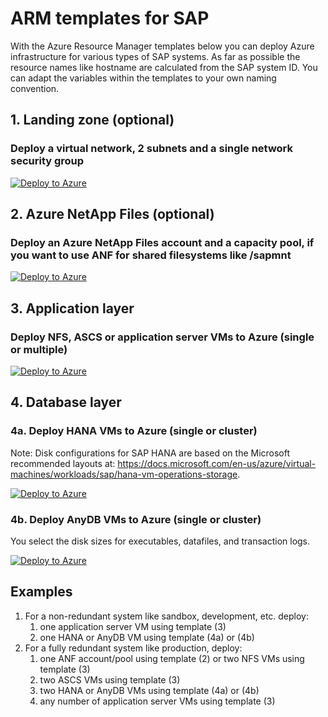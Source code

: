 # ARM templates for SAP
With the Azure Resource Manager templates below you can deploy Azure infrastructure for various types of SAP systems. As far as possible the resource names like hostname are calculated from the SAP system ID. You can adapt the variables within the templates to your own naming convention.

## 1. Landing zone (optional)
### Deploy a virtual network, 2 subnets and a single network security group
[![Deploy to Azure](https://azuredeploy.net/deploybutton.png)](https://portal.azure.com/#create/Microsoft.Template/uri/https%3A%2F%2Fraw.githubusercontent.com%2Fdohughes-msft%2Fsap%2Fmaster%2Farm%2Fnetwork%2Fvnet_nsg.json)

## 2. Azure NetApp Files (optional)
### Deploy an Azure NetApp Files account and a capacity pool, if you want to use ANF for shared filesystems like /sapmnt
[![Deploy to Azure](https://azuredeploy.net/deploybutton.png)](https://portal.azure.com/#create/Microsoft.Template/uri/https%3A%2F%2Fraw.githubusercontent.com%2Fdohughes-msft%2Fsap%2Fmaster%2Farm%2Fanf%2Fanf.json)

## 3. Application layer
### Deploy NFS, ASCS or application server VMs to Azure (single or multiple)
[![Deploy to Azure](https://azuredeploy.net/deploybutton.png)](https://portal.azure.com/#create/Microsoft.Template/uri/https%3A%2F%2Fraw.githubusercontent.com%2Fdohughes-msft%2Fsap%2Fmaster%2Farm%2Fvm%2Fvm_app_multi_singleline.json)

## 4. Database layer
### 4a. Deploy HANA VMs to Azure (single or cluster)
Note: Disk configurations for SAP HANA are based on the Microsoft recommended layouts at:
https://docs.microsoft.com/en-us/azure/virtual-machines/workloads/sap/hana-vm-operations-storage.

[![Deploy to Azure](https://azuredeploy.net/deploybutton.png)](https://portal.azure.com/#create/Microsoft.Template/uri/https%3A%2F%2Fraw.githubusercontent.com%2Fdohughes-msft%2Fsap%2Fmaster%2Farm%2Fvm%2Fvm_hana_multi.json)

### 4b. Deploy AnyDB VMs to Azure (single or cluster)
You select the disk sizes for executables, datafiles, and transaction logs.

[![Deploy to Azure](https://azuredeploy.net/deploybutton.png)](https://portal.azure.com/#create/Microsoft.Template/uri/https%3A%2F%2Fraw.githubusercontent.com%2Fdohughes-msft%2Fsap%2Fmaster%2Farm%2Fvm%2Fvm_anydb_multi.json)

## Examples
1. For a non-redundant system like sandbox, development, etc. deploy:
    1. one application server VM using template (3)
    2. one HANA or AnyDB VM using template (4a) or (4b)
2. For a fully redundant system like production, deploy:
    1. one ANF account/pool using template (2) or two NFS VMs using template (3)
    2. two ASCS VMs using template (3)
    3. two HANA or AnyDB VMs using template (4a) or (4b)
    4. any number of application server VMs using template (3)